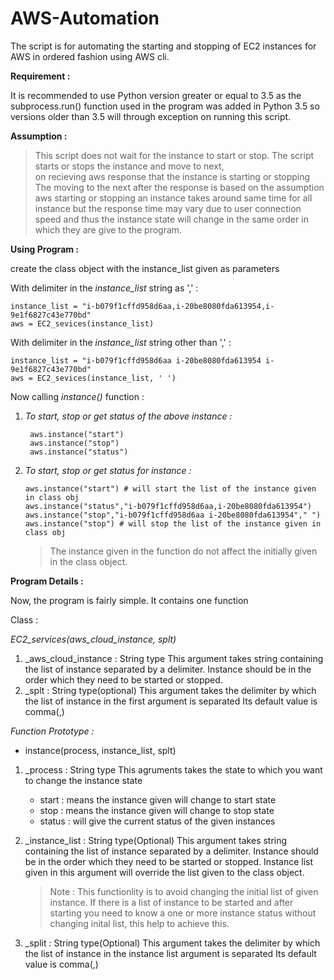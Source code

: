 # AWS-Automation
The script is for automating the starting and stopping of EC2 instances for AWS in ordered fashion using AWS cli.

**Requirement :**

It is recommended to use Python version greater or equal to 3.5 as the 
subprocess.run() function used in the program was added in Python 3.5 
so versions older than 3.5 will through exception on running this script.

**Assumption :**

> This script does not wait for the instance to start or stop.
> The script starts or stops the instance and move to next,  
> on recieving aws response that the instance is starting or stopping
> The moving to the next after the response is based on the assumption
> aws starting or stopping an instance takes around same time for all
> instance but the response time may vary due to user connection speed
> and thus the instance state will change in the same order
> in which they are give to the program. 

**Using Program :**

create the class object with the instance_list given as parameters

With delimiter in the _instance_list_ string as ',' : 
  ```
  instance_list = "i-b079f1cffd958d6aa,i-20be8080fda613954,i-9e1f6827c43e770bd"
  aws = EC2_sevices(instance_list)
  ```
With delimiter in the _instance_list_ string other than ',' : 
  ```
  instance_list = "i-b079f1cffd958d6aa i-20be8080fda613954 i-9e1f6827c43e770bd"
  aws = EC2_sevices(instance_list, ' ')
  ``` 
Now calling _instance()_ function :

1. _To start, stop or get status of the above instance :_
    ```
     aws.instance("start")
     aws.instance("stop")
     aws.instance("status")
     ```
2. _To start, stop or get status for instance :_
    ``` 
    aws.instance("start") # will start the list of the instance given in class obj
    aws.instance("status","i-b079f1cffd958d6aa,i-20be8080fda613954")
    aws.instance("stop","i-b079f1cffd958d6aa i-20be8080fda613954"," ")
    aws.instance("stop") # will stop the list of the instance given in class obj
    ```
    > The instance given in the function do not affect the initially given
    > in the class object.

**Program Details :**

Now, the program is fairly simple. It contains one function

Class :

*EC2_services(aws_cloud_instance, splt)*

1. _aws_cloud_instance : String type
   This argument takes string containing the list of instance 
   separated by a delimiter. Instance should be in 
   the order which they need to be started or stopped.
2. _splt : String type(optional)
   This argument takes the delimiter by which the list of
   instance in the first argument is separated
   Its default value is comma(,)

*Function Prototype :*

- instance(process, instance_list, splt)

1. _process : String type
   This agruments takes the state to which you want to change the instance state
    - start : means the instance given will change to start state 
    - stop : means the instance given will change to stop state
    - status : will give the current status of the given instances

2. _instance_list : String type(Optional)
   This argument takes string containing the list of instance 
   separated by a delimiter. Instance should be in the order
   which they need to be started or stopped. Instance list given 
   in this argument will override the list given to the class
   object. 
   > Note : This functionlity is to avoid changing the initial list
   >        of given instance. If there is a list of instance to be 
   >        started and after starting you need to know a one or more
   >        instance status without changing inital list, this help to
   >        achieve this.
3. _split : String type(Optional)
   This argument takes the delimiter by which the list of
   instance in the instance list argument is separated
   Its default value is comma(,) 
